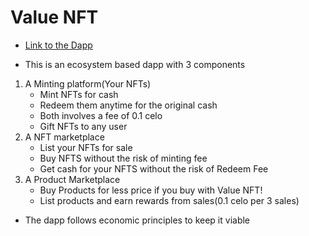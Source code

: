 # Value NFT
- [ Link to the Dapp ](https://valuenft.netlify.app/)
<!-- - Small Explanation about this Dapp -->

<!-- [![Dacade Submission](https://i.postimg.cc/L6pvb3Gb/dacade-submission.jpg)](https://www.youtube.com/watch?v=jj5OdLeW5N0 "Dacade Submission") -->

- This is an ecosystem based dapp with 3 components
1) A Minting platform(Your NFTs)
    - Mint NFTs for cash
    - Redeem them anytime for the original cash
    - Both involves a fee of 0.1 celo
    - Gift NFTs to any user
2) A NFT marketplace
    - List your NFTs for sale
    - Buy NFTS without the risk of minting fee
    - Get cash for your NFTS without the risk of Redeem Fee
3) A Product Marketplace
    - Buy Products for less price if you buy with Value NFT!
    - List products and earn rewards from sales(0.1 celo per 3 sales)
- The dapp follows economic principles to keep it viable

